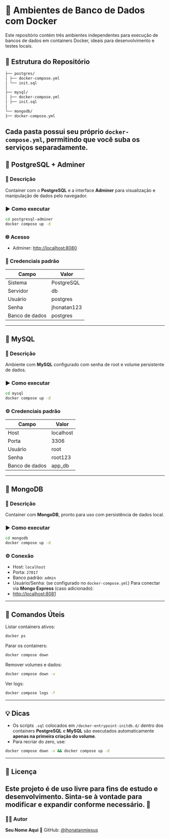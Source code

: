 # 🐳 Ambientes de Banco de Dados com Docker
Este repositório contém três ambientes independentes para execução de bancos de dados em
containers Docker, ideais para desenvolvimento e testes locais.
## 📁 Estrutura do Repositório
```bash
├── postgres/
│ ├── docker-compose.yml
│ └── init.sql
│
├── mysql/
│ ├── docker-compose.yml
│ ├── init.sql
│
└── mongodb/
├── docker-compose.yml
```

Cada pasta possui seu próprio `docker-compose.yml`, permitindo que você suba os serviços
separadamente.
---
## 🐘 PostgreSQL + Adminer
### 📄 Descrição
Container com o **PostgreSQL** e a interface **Adminer** para visualização e manipulação de
dados pelo navegador.
### ▶️ Como executar
```bash
cd postgresql-adminer
docker compose up -d
```
### 🌐 Acesso
- Adminer: [http://localhost:8080](http://localhost:8080)
### 🔐 Credenciais padrão
| Campo          | Valor       |
| -------------- | ----------- |
| Sistema        | PostgreSQL  |
| Servidor       | db          |
| Usuário        | postgres    |
| Senha          | jhonatan123 |
| Banco de dados | postgres    |
---
## 🐬 MySQL
### 📄 Descrição
Ambiente com **MySQL** configurado com senha de root e volume persistente de dados.
### ▶️ Como executar
```bash
cd mysql
docker compose up -d
```
### ⚙️ Credenciais padrão
| Campo          | Valor     |
| -------------- | --------- |
| Host           | localhost |
| Porta          | 3306      |
| Usuário        | root      |
| Senha          | root123   |
| Banco de dados | app_db    |
---
## 🍃 MongoDB
### 📄 Descrição
Container com **MongoDB**, pronto para uso com persistência de dados local.
### ▶️ Como executar
```bash
cd mongodb
docker compose up -d
```
### ⚙️ Conexão
- Host: `localhost`
- Porta: `27017`
- Banco padrão: `admin`
- Usuário/Senha: (se configurado no `docker-compose.yml`)
Para conectar via **Mongo Express** (caso adicionado):
- [http://localhost:8081](http://localhost:8081)
---
## 🧩 Comandos Úteis
Listar containers ativos:
```bash
docker ps
```
Parar os containers:
```bash
docker compose down
```
Remover volumes e dados:
```bash
docker compose down -v
```
Ver logs:
```bash
docker compose logs -f
```
---
## 💡 Dicas
- Os scripts `.sql` colocados em `/docker-entrypoint-initdb.d/` dentro dos containers **PostgreSQL**
e **MySQL** são executados automaticamente **apenas na primeira criação do volume**.
- Para recriar do zero, use:
```bash
docker compose down -v && docker compose up -d
```
---
## 📜 Licença
Este projeto é de uso livre para fins de estudo e desenvolvimento.
Sinta-se à vontade para modificar e expandir conforme necessário. 🚀
---
### 👨‍💻 Autor
**Seu Nome Aqui**
💼 GitHub: [@jhonatanmjesus](https://github.com/jhonatanmjesus)